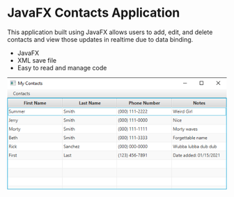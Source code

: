 # JavaFX Contacts Application
This application built using JavaFX allows users to add, edit, and delete contacts and view those updates in realtime due to data binding.
- JavaFX
- XML save file
- Easy to read and manage code

![Screenshot](appsnip.png)

